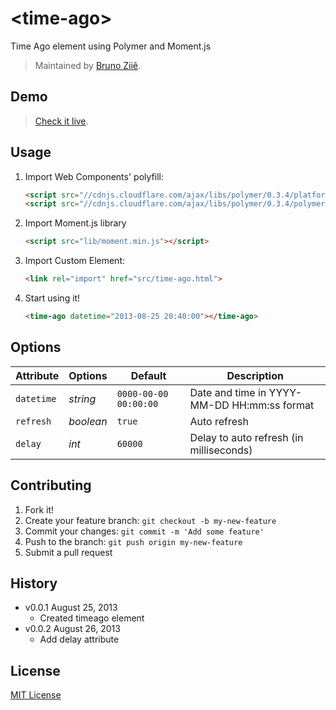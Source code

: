 # &lt;time-ago&gt;

Time Ago element using Polymer and Moment.js

> Maintained by [Bruno Ziiê](https://github.com/brunoziie).

## Demo

> [Check it live](http://brunoziie.github.io/time-ago-element).

## Usage

1. Import Web Components' polyfill:

	```html
	<script src="//cdnjs.cloudflare.com/ajax/libs/polymer/0.3.4/platform.js"></script>
	<script src="//cdnjs.cloudflare.com/ajax/libs/polymer/0.3.4/polymer.js"></script>	

	```
2. Import Moment.js library

	```html
	<script src="lib/moment.min.js"></script>
	```
3. Import Custom Element:

	```html
	<link rel="import" href="src/time-ago.html">
	```
4. Start using it!

	```html
	<time-ago datetime="2013-08-25 20:40:00"></time-ago>
	```

## Options

Attribute   | Options      | Default                 | Description
---         | ---          | ---                     | ---
`datetime`  | *string*     | `0000-00-00 00:00:00`   | Date and time in YYYY-MM-DD HH:mm:ss format
`refresh`   | *boolean*    | `true`               	 | Auto refresh
`delay`     | *int*        | `60000`               	 | Delay to auto refresh (in milliseconds)


## Contributing

1. Fork it!
2. Create your feature branch: `git checkout -b my-new-feature`
3. Commit your changes: `git commit -m 'Add some feature'`
4. Push to the branch: `git push origin my-new-feature`
5. Submit a pull request

## History

* v0.0.1 August 25, 2013
	* Created timeago element
* v0.0.2 August 26, 2013
	* Add delay attribute

## License

[MIT License](http://opensource.org/licenses/MIT)
